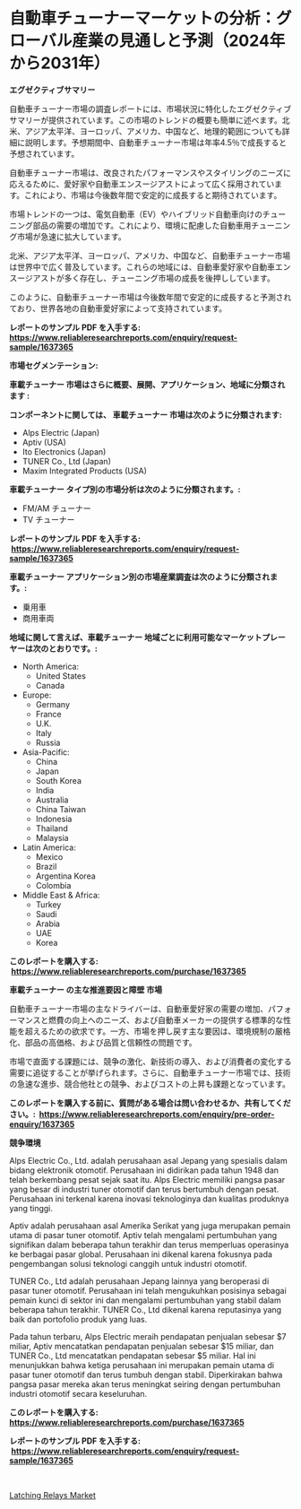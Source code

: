 <p><h1>自動車チューナーマーケットの分析：グローバル産業の見通しと予測（2024年から2031年）</h1></p><p><strong>エグゼクティブサマリー</strong></p>
<p><p>自動車チューナー市場の調査レポートには、市場状況に特化したエグゼクティブサマリーが提供されています。この市場のトレンドの概要も簡単に述べます。北米、アジア太平洋、ヨーロッパ、アメリカ、中国など、地理的範囲についても詳細に説明します。予想期間中、自動車チューナー市場は年率4.5％で成長すると予想されています。</p><p>自動車チューナー市場は、改良されたパフォーマンスやスタイリングのニーズに応えるために、愛好家や自動車エンスージアストによって広く採用されています。これにより、市場は今後数年間で安定的に成長すると期待されています。</p><p>市場トレンドの一つは、電気自動車（EV）やハイブリッド自動車向けのチューニング部品の需要の増加です。これにより、環境に配慮した自動車用チューニング市場が急速に拡大しています。</p><p>北米、アジア太平洋、ヨーロッパ、アメリカ、中国など、自動車チューナー市場は世界中で広く普及しています。これらの地域には、自動車愛好家や自動車エンスージアストが多く存在し、チューニング市場の成長を後押ししています。</p><p>このように、自動車チューナー市場は今後数年間で安定的に成長すると予測されており、世界各地の自動車愛好家によって支持されています。</p></p>
<p><strong>レポートのサンプル PDF を入手する: <a href="https://www.reliableresearchreports.com/enquiry/request-sample/1637365">https://www.reliableresearchreports.com/enquiry/request-sample/1637365</a></strong></p>
<p><strong>市場セグメンテーション:</strong></p>
<p><strong> 車載チューナー 市場はさらに概要、展開、アプリケーション、地域に分類されます :</strong></p>
<p><strong>コンポーネントに関しては、 車載チューナー 市場は次のように分類されます: &nbsp;</strong></p>
<p><ul><li>Alps Electric (Japan)</li><li>Aptiv (USA)</li><li>Ito Electronics (Japan)</li><li>TUNER Co., Ltd (Japan)</li><li>Maxim Integrated Products (USA)</li></ul></p>
<p><strong> 車載チューナー タイプ別の市場分析は次のように分類されます。:</strong></p>
<p><ul><li>FM/AM チューナー</li><li>TV チューナー</li></ul></p>
<p><strong>レポートのサンプル PDF を入手する: &nbsp;<a href="https://www.reliableresearchreports.com/enquiry/request-sample/1637365">https://www.reliableresearchreports.com/enquiry/request-sample/1637365</a></strong></p>
<p><strong> 車載チューナー アプリケーション別の市場産業調査は次のように分類されます。:</strong></p>
<p><ul><li>乗用車</li><li>商用車両</li></ul></p>
<p><strong>地域に関して言えば、車載チューナー 地域ごとに利用可能なマーケットプレーヤーは次のとおりです。:</strong></p>
<p><ul>
    <li>
        North America:
        <ul>
            <li>United States</li>
            <li>Canada</li>
        </ul>
    </li>
    <li>
        Europe:
        <ul>
            <li>Germany</li>
            <li>France</li>
            <li>U.K.</li>
            <li>Italy</li>
            <li>Russia</li>
        </ul>
    </li>
    <li>
        Asia-Pacific:
        <ul>
            <li>China</li>
            <li>Japan</li>
            <li>South Korea</li>
            <li>India</li>
            <li>Australia</li>
            <li>China Taiwan</li>
            <li>Indonesia</li>
            <li>Thailand</li>
            <li>Malaysia</li>
        </ul>
    </li>
    <li>
        Latin America:
        <ul>
            <li>Mexico</li>
            <li>Brazil</li>
            <li>Argentina Korea</li>
            <li>Colombia</li>
        </ul>
    </li>
    <li>
        Middle East & Africa:
        <ul>
            <li>Turkey</li>
            <li>Saudi</li>
            <li>Arabia</li>
            <li>UAE</li>
            <li>Korea</li>
        </ul>
    </li>
    </ul></p>
<p><strong>このレポートを購入する: &nbsp;<a href="https://www.reliableresearchreports.com/purchase/1637365">https://www.reliableresearchreports.com/purchase/1637365</a></strong></p>
<p><strong>車載チューナー の主な推進要因と障壁 市場</strong></p>
<p><p>自動車チューナー市場の主なドライバーは、自動車愛好家の需要の増加、パフォーマンスと燃費の向上へのニーズ、および自動車メーカーの提供する標準的な性能を超えるための欲求です。一方、市場を押し戻す主な要因は、環境規制の厳格化、部品の高価格、および品質と信頼性の問題です。</p><p>市場で直面する課題には、競争の激化、新技術の導入、および消費者の変化する需要に追従することが挙げられます。さらに、自動車チューナー市場では、技術の急速な進歩、競合他社との競争、およびコストの上昇も課題となっています。</p></p>
<p><strong>このレポートを購入する前に、質問がある場合は問い合わせるか、共有してください。:&nbsp; <a href="https://www.reliableresearchreports.com/enquiry/pre-order-enquiry/1637365">https://www.reliableresearchreports.com/enquiry/pre-order-enquiry/1637365</a></strong></p>
<p><strong>競争環境</strong></p>
<p><p>Alps Electric Co., Ltd. adalah perusahaan asal Jepang yang spesialis dalam bidang elektronik otomotif. Perusahaan ini didirikan pada tahun 1948 dan telah berkembang pesat sejak saat itu. Alps Electric memiliki pangsa pasar yang besar di industri tuner otomotif dan terus bertumbuh dengan pesat. Perusahaan ini terkenal karena inovasi teknologinya dan kualitas produknya yang tinggi.</p><p>Aptiv adalah perusahaan asal Amerika Serikat yang juga merupakan pemain utama di pasar tuner otomotif. Aptiv telah mengalami pertumbuhan yang signifikan dalam beberapa tahun terakhir dan terus memperluas operasinya ke berbagai pasar global. Perusahaan ini dikenal karena fokusnya pada pengembangan solusi teknologi canggih untuk industri otomotif.</p><p>TUNER Co., Ltd adalah perusahaan Jepang lainnya yang beroperasi di pasar tuner otomotif. Perusahaan ini telah mengukuhkan posisinya sebagai pemain kunci di sektor ini dan mengalami pertumbuhan yang stabil dalam beberapa tahun terakhir. TUNER Co., Ltd dikenal karena reputasinya yang baik dan portofolio produk yang luas.</p><p>Pada tahun terbaru, Alps Electric meraih pendapatan penjualan sebesar $7 miliar, Aptiv mencatatkan pendapatan penjualan sebesar $15 miliar, dan TUNER Co., Ltd mencatatkan pendapatan sebesar $5 miliar. Hal ini menunjukkan bahwa ketiga perusahaan ini merupakan pemain utama di pasar tuner otomotif dan terus tumbuh dengan stabil. Diperkirakan bahwa pangsa pasar mereka akan terus meningkat seiring dengan pertumbuhan industri otomotif secara keseluruhan.</p></p>
<p><strong>このレポートを購入する: &nbsp; <a href="https://www.reliableresearchreports.com/purchase/1637365">https://www.reliableresearchreports.com/purchase/1637365</a></strong></p>
<p><strong>レポートのサンプル PDF を入手する: &nbsp;<a href="https://www.reliableresearchreports.com/enquiry/request-sample/1637365">https://www.reliableresearchreports.com/enquiry/request-sample/1637365</a></strong><strong></strong></p>
<p>&nbsp;</p>
<p><p><a href="https://view.publitas.com/reportprime-1/latching-relays-market-research-report-provides-critical-insights-that-can-help-shape-business-development-and-investment-strategies/">Latching Relays Market</a></p></p>